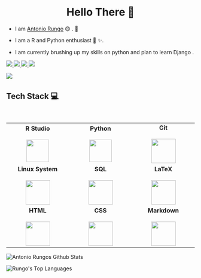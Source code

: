 <h1 align="center"> Hello There 👋 </h1>

* I am [Antonio Rungo](https://www.linkedin.com/in/antonio-rungo-ab419b17/) :blush:	. :satellite:

* I am a R and Python enthusiast :toolbox: :sparkles:.

* I am currently brushing up my skills on python and plan to learn Django .

<p>
    <a href="https://github.com/anrungo">
        <img src="https://img.shields.io/github/followers/anrungo?label=GitHub&logo=GitHub&style=for-the-badge&color=orange">
    </a>
    <a href="https://twitter.com/aniquisse">
        <img src="https://img.shields.io/twitter/follow/aniquisse?label=Twitter&logo=twitter&style=for-the-badge&color=success">
    </a>
 
   <a href="https://www.linkedin.com/in/antonio-rungo-ab419b17/">
         <img src="https://img.shields.io/badge/LinkedIn-0077B5?style=for-the-badge&logo=linkedin&logoColor=white">
    </a>
 
  <img src="https://img.shields.io/badge/RStudio-75AADB?style=for-the-badge&logo=RStudio&logoColor=white">
  
  <!-- <img src="https://bookdown.org/yihui/rmarkdown/images/hex-rmarkdown.png"> -->
    

</p>

<p>
    <img src="https://img.shields.io/badge/Spyder%20Ide-FF0000?style=for-the-badge&logo=spyder%20ide&logoColor=white">
    <img src="https://img.shields.io/badge/sublime_text-%23575757.svg?&style=for-the-badge&logo=sublime-text&logoColor=important" alt="">
<img src="https://img.shields.io/badge/Visual_Studio_Code-0078D4?style=for-the-badge&logo=visual%20studio%20code&logoColor=white" alt="">
<img src="https://img.shields.io/badge/PyCharm-000000.svg?&style=for-the-badge&logo=PyCharm&logoColor=white" alt="">
</p>

<!--### 🛠 Languages and Tools:

<img align="left" alt="Visual Studio Code" width="26px" src="https://raw.githubusercontent.com/github/explore/80688e429a7d4ef2fca1e82350fe8e3517d3494d/topics/visual-studio-code/visual-studio-code.png" />
<img align="left" alt="HTML5" width="26px" src="https://raw.githubusercontent.com/github/explore/80688e429a7d4ef2fca1e82350fe8e3517d3494d/topics/html/html.png" />
<img align="left" alt="Sass" width="26px" src="https://raw.githubusercontent.com/github/explore/80688e429a7d4ef2fca1e82350fe8e3517d3494d/topics/sass/sass.png" />
<img align="left" alt="JavaScript" width="26px" src="https://raw.githubusercontent.com/github/explore/80688e429a7d4ef2fca1e82350fe8e3517d3494d/topics/javascript/javascript.png" />
<img align="left" alt="React.js" width="26px" src="https://raw.githubusercontent.com/github/explore/80688e429a7d4ef2fca1e82350fe8e3517d3494d/topics/react/react.png" />
<img align="left" alt="Node.js" width="26px" src="https://raw.githubusercontent.com/github/explore/80688e429a7d4ef2fca1e82350fe8e3517d3494d/topics/nodejs/nodejs.png" />
<img align="left" alt="SQL" width="26px" src="https://raw.githubusercontent.com/github/explore/80688e429a7d4ef2fca1e82350fe8e3517d3494d/topics/sql/sql.png" />
<img align="left" alt="MongoDB" width="26px" src="https://raw.githubusercontent.com/github/explore/80688e429a7d4ef2fca1e82350fe8e3517d3494d/topics/mongodb/mongodb.png" />
<img align="left" alt="Git" width="26px" src="https://raw.githubusercontent.com/github/explore/80688e429a7d4ef2fca1e82350fe8e3517d3494d/topics/git/git.png" />
<img align="left" alt="GitHub" width="26px" src="https://raw.githubusercontent.com/github/explore/78df643247d429f6cc873026c0622819ad797942/topics/github/github.png" />

<br/>
<br/>
-->


## Tech Stack :computer:

<br>
<table>
<tbody>
<tr>
<td align="center" width="20%">
<span><b><center>R Studio</center></b></span><br>
<img height=60px src="https://www.rstudio.com/assets/img/logo.svg">
</td>

<td align="center" width="20%">
<span><b><center>Python</center></b></span><br>
<img height=60px src="https://www.python.org/static/img/python-logo.png">
</td>

<td align="center" width="20%">
<span><b><center>Git</center></b></span><br>
<img height=65px src="https://git-scm.com/images/logo@2x.png">
</td>
</tr>

<tr>
<td align="center" width="20%">
<span><b><center>Linux System</center></b></span><br>
<img height=65px src="https://upload.wikimedia.org/wikipedia/commons/thumb/3/35/Tux.svg/1200px-Tux.svg.png">
</td>    

<td align="center" width="20%">
<span><b><center>SQL</center></b></span><br>
<img height=65px src="https://www.pragimtech.com/wp-content/uploads/2019/09/sql.jpg">
    <!-- https://logodix.com/logo/644095.jpg-->
</td>

<td align="center" width="20%">
<span><b><center>LaTeX</center></b></span><br>
<img height=65px src="https://static.javatpoint.com/tutorial/latex/images/latex-tutorial.png">
</td>
</tr>

<tr>
<td align="center" width="20%">
<span><b><center>HTML</center></b></span><br>
<img height=65px src="https://upload.wikimedia.org/wikipedia/commons/thumb/6/61/HTML5_logo_and_wordmark.svg/800px-HTML5_logo_and_wordmark.svg.png">
</td>   

<td align="center" width="20%">
<span><b><center>CSS</center></b></span><br>
<img height=65px src="https://wikiimg.tojsiabtv.com/wikipedia/commons/thumb/d/d5/CSS3_logo_and_wordmark.svg/1200px-CSS3_logo_and_wordmark.svg.png">
</td>   

<td align="center" width="20%">
<span><b><center>Markdown</center></b></span><br>
<img height=65px src="https://d33wubrfki0l68.cloudfront.net/f1f475a6fda1c2c4be4cac04033db5c3293032b4/513a4/assets/images/markdown-mark-white.svg">
</td>   
</tr>
</tbody>
</table>
 

![Antonio Rungos Github Stats](https://github-readme-stats.vercel.app/api?username=anrungo&show_icons=true_color=fff&icon_color=79ff97&text_color=9f9f9f&bg_color=151515)


<!--![Most Used Language](https://github-readme-stats.vercel.app/api/top-langs/?username=anrungo)-->

![Rungo's Top Languages](https://github-readme-stats.vercel.app/api/top-langs/?username=anrungo&layout=compact)

<!--
**anrungo/anrungo** is a ✨ _special_ ✨ repository because its `README.md` (this file) appears on your GitHub profile.

Here are some ideas to get you started:

- 🔭 I’m currently working on ...
- 🌱 I’m currently learning ...
- 👯 I’m looking to collaborate on ...
- 🤔 I’m looking for help with ...
- 💬 Ask me about ...
- 📫 How to reach me: ...
- 😄 Pronouns: ...
- ⚡ Fun fact: ...
-->
